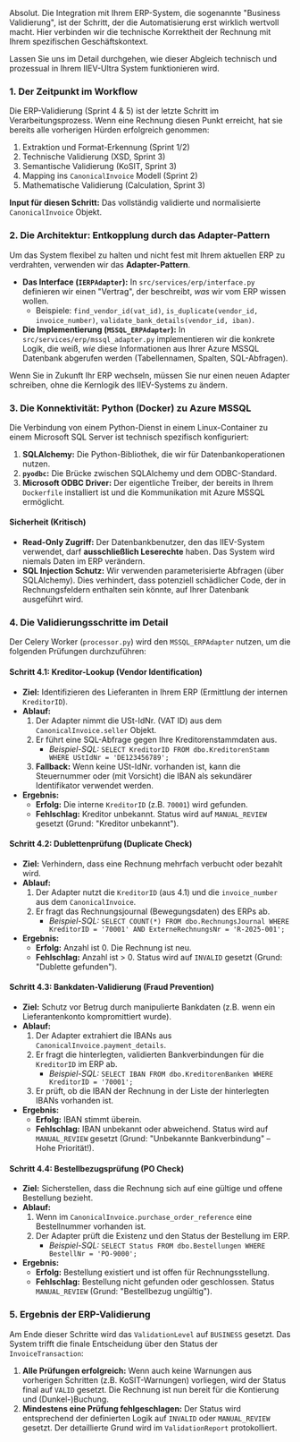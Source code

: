 Absolut. Die Integration mit Ihrem ERP-System, die sogenannte "Business Validierung", ist der Schritt, der die Automatisierung erst wirklich wertvoll macht. Hier verbinden wir die technische Korrektheit der Rechnung mit Ihrem spezifischen Geschäftskontext.

Lassen Sie uns im Detail durchgehen, wie dieser Abgleich technisch und prozessual in Ihrem IIEV-Ultra System funktionieren wird.

### 1. Der Zeitpunkt im Workflow

Die ERP-Validierung (Sprint 4 & 5) ist der letzte Schritt im Verarbeitungsprozess. Wenn eine Rechnung diesen Punkt erreicht, hat sie bereits alle vorherigen Hürden erfolgreich genommen:

1.  Extraktion und Format-Erkennung (Sprint 1/2)
2.  Technische Validierung (XSD, Sprint 3)
3.  Semantische Validierung (KoSIT, Sprint 3)
4.  Mapping ins `CanonicalInvoice` Modell (Sprint 2)
5.  Mathematische Validierung (Calculation, Sprint 3)

**Input für diesen Schritt:** Das vollständig validierte und normalisierte `CanonicalInvoice` Objekt.

### 2. Die Architektur: Entkopplung durch das Adapter-Pattern

Um das System flexibel zu halten und nicht fest mit Ihrem aktuellen ERP zu verdrahten, verwenden wir das **Adapter-Pattern**.

*   **Das Interface (`IERPAdapter`):** In `src/services/erp/interface.py` definieren wir einen "Vertrag", der beschreibt, *was* wir vom ERP wissen wollen.
    *   Beispiele: `find_vendor_id(vat_id)`, `is_duplicate(vendor_id, invoice_number)`, `validate_bank_details(vendor_id, iban)`.
*   **Die Implementierung (`MSSQL_ERPAdapter`):** In `src/services/erp/mssql_adapter.py` implementieren wir die konkrete Logik, die weiß, *wie* diese Informationen aus Ihrer Azure MSSQL Datenbank abgerufen werden (Tabellennamen, Spalten, SQL-Abfragen).

Wenn Sie in Zukunft Ihr ERP wechseln, müssen Sie nur einen neuen Adapter schreiben, ohne die Kernlogik des IIEV-Systems zu ändern.

### 3. Die Konnektivität: Python (Docker) zu Azure MSSQL

Die Verbindung von einem Python-Dienst in einem Linux-Container zu einem Microsoft SQL Server ist technisch spezifisch konfiguriert:

1.  **SQLAlchemy:** Die Python-Bibliothek, die wir für Datenbankoperationen nutzen.
2.  **`pyodbc`:** Die Brücke zwischen SQLAlchemy und dem ODBC-Standard.
3.  **Microsoft ODBC Driver:** Der eigentliche Treiber, der bereits in Ihrem `Dockerfile` installiert ist und die Kommunikation mit Azure MSSQL ermöglicht.

#### Sicherheit (Kritisch)

*   **Read-Only Zugriff:** Der Datenbankbenutzer, den das IIEV-System verwendet, darf **ausschließlich Leserechte** haben. Das System wird niemals Daten im ERP verändern.
*   **SQL Injection Schutz:** Wir verwenden parameterisierte Abfragen (über SQLAlchemy). Dies verhindert, dass potenziell schädlicher Code, der in Rechnungsfeldern enthalten sein könnte, auf Ihrer Datenbank ausgeführt wird.

### 4. Die Validierungsschritte im Detail

Der Celery Worker (`processor.py`) wird den `MSSQL_ERPAdapter` nutzen, um die folgenden Prüfungen durchzuführen:

#### Schritt 4.1: Kreditor-Lookup (Vendor Identification)

*   **Ziel:** Identifizieren des Lieferanten in Ihrem ERP (Ermittlung der internen `KreditorID`).
*   **Ablauf:**
    1.  Der Adapter nimmt die USt-IdNr. (VAT ID) aus dem `CanonicalInvoice.seller` Objekt.
    2.  Er führt eine SQL-Abfrage gegen Ihre Kreditorenstammdaten aus.
        *   *Beispiel-SQL:* `SELECT KreditorID FROM dbo.KreditorenStamm WHERE UStIdNr = 'DE123456789';`
    3.  **Fallback:** Wenn keine USt-IdNr. vorhanden ist, kann die Steuernummer oder (mit Vorsicht) die IBAN als sekundärer Identifikator verwendet werden.
*   **Ergebnis:**
    *   **Erfolg:** Die interne `KreditorID` (z.B. `70001`) wird gefunden.
    *   **Fehlschlag:** Kreditor unbekannt. Status wird auf `MANUAL_REVIEW` gesetzt (Grund: "Kreditor unbekannt").

#### Schritt 4.2: Dublettenprüfung (Duplicate Check)

*   **Ziel:** Verhindern, dass eine Rechnung mehrfach verbucht oder bezahlt wird.
*   **Ablauf:**
    1.  Der Adapter nutzt die `KreditorID` (aus 4.1) und die `invoice_number` aus dem `CanonicalInvoice`.
    2.  Er fragt das Rechnungsjournal (Bewegungsdaten) des ERPs ab.
        *   *Beispiel-SQL:* `SELECT COUNT(*) FROM dbo.RechnungsJournal WHERE KreditorID = '70001' AND ExterneRechnungsNr = 'R-2025-001';`
*   **Ergebnis:**
    *   **Erfolg:** Anzahl ist 0. Die Rechnung ist neu.
    *   **Fehlschlag:** Anzahl ist > 0. Status wird auf `INVALID` gesetzt (Grund: "Dublette gefunden").

#### Schritt 4.3: Bankdaten-Validierung (Fraud Prevention)

*   **Ziel:** Schutz vor Betrug durch manipulierte Bankdaten (z.B. wenn ein Lieferantenkonto kompromittiert wurde).
*   **Ablauf:**
    1.  Der Adapter extrahiert die IBANs aus `CanonicalInvoice.payment_details`.
    2.  Er fragt die hinterlegten, validierten Bankverbindungen für die `KreditorID` im ERP ab.
        *   *Beispiel-SQL:* `SELECT IBAN FROM dbo.KreditorenBanken WHERE KreditorID = '70001';`
    3.  Er prüft, ob die IBAN der Rechnung in der Liste der hinterlegten IBANs vorhanden ist.
*   **Ergebnis:**
    *   **Erfolg:** IBAN stimmt überein.
    *   **Fehlschlag:** IBAN unbekannt oder abweichend. Status wird auf `MANUAL_REVIEW` gesetzt (Grund: "Unbekannte Bankverbindung" – Hohe Priorität!).

#### Schritt 4.4: Bestellbezugsprüfung (PO Check)

*   **Ziel:** Sicherstellen, dass die Rechnung sich auf eine gültige und offene Bestellung bezieht.
*   **Ablauf:**
    1.  Wenn im `CanonicalInvoice.purchase_order_reference` eine Bestellnummer vorhanden ist.
    2.  Der Adapter prüft die Existenz und den Status der Bestellung im ERP.
        *   *Beispiel-SQL:* `SELECT Status FROM dbo.Bestellungen WHERE BestellNr = 'PO-9000';`
*   **Ergebnis:**
    *   **Erfolg:** Bestellung existiert und ist offen für Rechnungsstellung.
    *   **Fehlschlag:** Bestellung nicht gefunden oder geschlossen. Status `MANUAL_REVIEW` (Grund: "Bestellbezug ungültig").

### 5. Ergebnis der ERP-Validierung

Am Ende dieser Schritte wird das `ValidationLevel` auf `BUSINESS` gesetzt. Das System trifft die finale Entscheidung über den Status der `InvoiceTransaction`:

1.  **Alle Prüfungen erfolgreich:** Wenn auch keine Warnungen aus vorherigen Schritten (z.B. KoSIT-Warnungen) vorliegen, wird der Status final auf `VALID` gesetzt. Die Rechnung ist nun bereit für die Kontierung und (Dunkel-)Buchung.
2.  **Mindestens eine Prüfung fehlgeschlagen:** Der Status wird entsprechend der definierten Logik auf `INVALID` oder `MANUAL_REVIEW` gesetzt. Der detaillierte Grund wird im `ValidationReport` protokolliert.